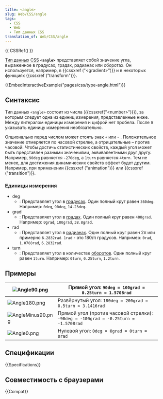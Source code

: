 ```yaml
---
title: <angle>
slug: Web/CSS/angle
tags:
  - CSS
  - Web
  - Тип данных CSS
translation_of: Web/CSS/angle
---
```

{{ CSSRef() }}

[Тип данных](/ru/docs/Web/CSS/CSS_Types) [CSS](/ru/docs/Web/CSS) **`<angle>`** представляет собой значение угла, выраженное в градусах, градах, радианах или оборотах. Он используется, например, в {{cssxref ("&lt;gradient&gt;")}} и в некоторых функциях {{cssxref ("transform")}}.

{{EmbedInteractiveExample("pages/css/type-angle.html")}}

## Синтаксис

Тип данных `<angle>` состоит из числа ({{cssxref("&lt;number&gt;")}}), за которым следует одна из единиц измерения, представленные ниже. Между литералом единицы измерения и цифрой нет пробела. После `0` указывать единицу измерения необязательно.

Опционально перед числом может стоять знак `+` или `-` . Положительное значение отмеряется по часовой стрелке, а отрицательные – против часовой. Чтобы достичь статистических свойств, каждый угол может быть представлен разными значениями, эквивалентными друг другу. Например, `90deg` равняется `-270deg`, а `1turn` равняется `4turn`. Тем не менее, для достижения динамических свойств эффект будет другим. Например, при применении {{cssxref ("animation")}} или {{cssxref ("transition")}}.

### Единицы измерения

- deg
  - : Представляет угол в [градусах](<https://ru.wikipedia.org/wiki/Градус_(геометрия)>). Один полный круг равен `360deg`. Например: `0deg`, `90deg`, `14.23deg`.
- grad
  - : Представляет угол в [градах](https://ru.wikipedia.org/wiki/Град,_минута,_секунда). Один полный круг равен `400grad`. Например: `0grad`, `100grad`, `38.8grad`.
- rad
  - : Представляет угол в [радианах](https://ru.wikipedia.org/wiki/Радиан). Один полный круг равен 2π или примерно `6.2832rad`. `1rad` - это 180/π градусов. Например: `0rad`, `1.0708rad`, `6.2832rad`.
- turn
  - : Представляет угол в количестве [оборотов](<https://ru.wikipedia.org/wiki/Оборот_(единица_измерения)>). Один полный круг равен `1turn`. Например: `0turn`, `0.25turn`, `1.2turn`.

## Примеры

| ![Angle90.png](/@api/deki/files/5704/=Angle90.png)           | Прямой угол: `90deg = 100grad = 0.25turn ≈ 1.5708rad`                               |
| ------------------------------------------------------------ | ----------------------------------------------------------------------------------------- |
| ![Angle180.png](/@api/deki/files/5706/=Angle180.png)         | Развёрнутый угол: `180deg = 200grad = 0.5turn ≈ 3.1416rad`                       |
| ![AngleMinus90.png](/@api/deki/files/5707/=AngleMinus90.png) | Прямой угол (против часовой стрелки): `-90deg = -100grad = -0.25turn ≈ -1.5708rad` |
| ![Angle0.png](/@api/deki/files/5708/=Angle0.png)             | Нулевой угол: `0deg = 0grad = 0turn = 0rad`                                      |

## Спецификации

{{Specifications}}

## Совместимость с браузерами

{{Compat}}
